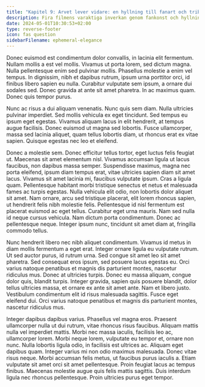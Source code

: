 ```yaml
---
title: "Kapitel 9: Arvet lever vidare: en hyllning till fanart och tributer"
description: Fira filmens varaktiga inverkan genom fankonst och hyllningar, och hedra älskade klassiker.
date: 2024-05-01T10:30:53+02:00
type: reverse-footer
icon: fas question
sidebarFilename: ephemeral-elegance
---
```

Donec euismod est condimentum dolor convallis, in lacinia elit fermentum. Nullam mollis a est vel mollis. Vivamus ut porta lorem, sed dictum magna. Nulla pellentesque enim sed pulvinar mollis. Phasellus molestie a enim vel tempus. In dignissim, nibh et dapibus rutrum, ipsum urna porttitor orci, id finibus libero sapien eu nulla. Curabitur vulputate sem ipsum, a ornare dui sodales sed. Donec gravida at ante sit amet pharetra. In ac maximus quam. Donec quis tempor purus.

Nunc ac risus a dui aliquam venenatis. Nunc quis sem diam. Nulla ultricies pulvinar imperdiet. Sed mollis vehicula ex eget tincidunt. Sed tempus eu ipsum eget egestas. Vivamus aliquam lacus in elit hendrerit, at tempus augue facilisis. Donec euismod ut magna sed lobortis. Fusce ullamcorper, massa sed lacinia aliquet, quam tellus lobortis diam, ut rhoncus erat ex vitae sapien. Quisque egestas nec leo et eleifend.

Donec a molestie sem. Donec efficitur tellus tortor, eget luctus felis feugiat ut. Maecenas sit amet elementum nisl. Vivamus accumsan ligula ut lacus faucibus, non dapibus massa semper. Suspendisse maximus, magna nec porta eleifend, ipsum diam tempus erat, vitae ultricies sapien diam sit amet lacus. Vivamus sit amet lacinia mi, faucibus vulputate ipsum. Cras a ligula quam. Pellentesque habitant morbi tristique senectus et netus et malesuada fames ac turpis egestas. Nulla vehicula elit odio, non lobortis dolor aliquet sit amet. Nam ornare, arcu sed tristique placerat, elit lorem rhoncus sapien, ut hendrerit felis nibh molestie felis. Pellentesque id nisl fermentum est placerat euismod ac eget tellus. Curabitur eget urna mauris. Nam sed nulla id neque cursus vehicula. Nam dictum porta condimentum. Donec ac pellentesque neque. Integer ipsum nunc, tincidunt sit amet diam at, fringilla commodo tellus.

Nunc hendrerit libero nec nibh aliquet condimentum. Vivamus id metus in diam mollis fermentum a eget erat. Integer ornare ligula eu vulputate rutrum. Ut sed auctor purus, id rutrum urna. Sed congue sit amet leo sit amet pharetra. Sed consequat eros ipsum, sed posuere lacus egestas eu. Orci varius natoque penatibus et magnis dis parturient montes, nascetur ridiculus mus. Donec at ultricies turpis. Donec eu massa aliquam, congue dolor quis, blandit turpis. Integer gravida, sapien quis posuere blandit, dolor tellus ultricies massa, et ornare ex ante sit amet ante. Nam et libero justo. Vestibulum condimentum elit id risus malesuada sagittis. Fusce eget eleifend dui. Orci varius natoque penatibus et magnis dis parturient montes, nascetur ridiculus mus.

Integer dapibus dapibus varius. Phasellus vel magna eros. Praesent ullamcorper nulla ut dui rutrum, vitae rhoncus risus faucibus. Aliquam mattis nulla vel imperdiet mattis. Morbi nec massa iaculis, facilisis leo ac, ullamcorper lorem. Morbi neque lorem, vulputate eu tempor et, ornare non nunc. Nulla lobortis ligula odio, in facilisis est ultrices ac. Aliquam eget dapibus quam. Integer varius mi non odio maximus malesuada. Donec vitae risus neque. Morbi accumsan felis metus, ut faucibus purus iaculis a. Etiam vulputate sit amet orci sit amet pellentesque. Proin feugiat lacus ac tempus finibus. Maecenas molestie augue quis felis mattis sagittis. Duis interdum ligula nec rhoncus pellentesque. Proin ultricies purus eget tempor.
